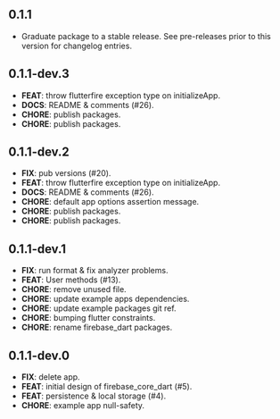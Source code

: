 ## 0.1.1

 - Graduate package to a stable release. See pre-releases prior to this version for changelog entries.

## 0.1.1-dev.3

 - **FEAT**: throw flutterfire exception type on initializeApp.
 - **DOCS**: README & comments (#26).
 - **CHORE**: publish packages.
 - **CHORE**: publish packages.

## 0.1.1-dev.2

 - **FIX**: pub versions (#20).
 - **FEAT**: throw flutterfire exception type on initializeApp.
 - **DOCS**: README & comments (#26).
 - **CHORE**: default app options assertion message.
 - **CHORE**: publish packages.
 - **CHORE**: publish packages.

## 0.1.1-dev.1

 - **FIX**: run format & fix analyzer problems.
 - **FEAT**: User methods (#13).
 - **CHORE**: remove unused file.
 - **CHORE**: update example apps dependencies.
 - **CHORE**: update example packages git ref.
 - **CHORE**: bumping flutter constraints.
 - **CHORE**: rename firebase_dart packages.

## 0.1.1-dev.0

 - **FIX**: delete app.
 - **FEAT**: initial design of firebase_core_dart (#5).
 - **FEAT**: persistence & local storage (#4).
 - **CHORE**: example app null-safety.

